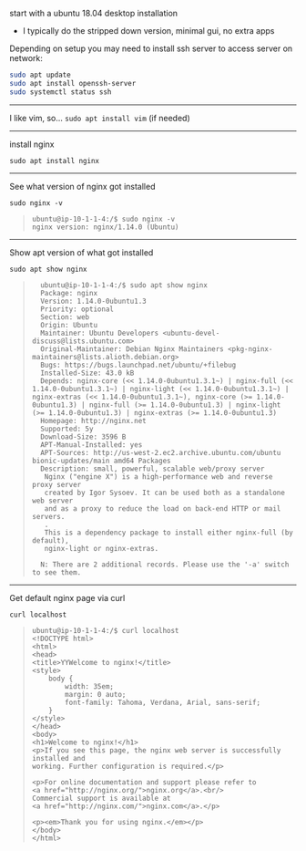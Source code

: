 start with a ubuntu 18.04 desktop installation
- I typically do the stripped down version, minimal gui, no extra apps


Depending on setup you may need to install ssh server to access server on network:

```bash
sudo apt update
sudo apt install openssh-server
sudo systemctl status ssh
```

---
I like vim, so... `sudo apt install vim` (if needed)

---
install nginx

`sudo apt install nginx`

---
See what version of nginx got installed

` sudo nginx -v `

>     ubuntu@ip-10-1-1-4:/$ sudo nginx -v
>     nginx version: nginx/1.14.0 (Ubuntu)

---
Show apt version of what got installed

` sudo apt show nginx `

>       ubuntu@ip-10-1-1-4:/$ sudo apt show nginx
>       Package: nginx
>       Version: 1.14.0-0ubuntu1.3
>       Priority: optional
>       Section: web
>       Origin: Ubuntu
>       Maintainer: Ubuntu Developers <ubuntu-devel-discuss@lists.ubuntu.com>
>       Original-Maintainer: Debian Nginx Maintainers <pkg-nginx-maintainers@lists.alioth.debian.org>
>       Bugs: https://bugs.launchpad.net/ubuntu/+filebug
>       Installed-Size: 43.0 kB
>       Depends: nginx-core (<< 1.14.0-0ubuntu1.3.1~) | nginx-full (<< 1.14.0-0ubuntu1.3.1~) | nginx-light (<< 1.14.0-0ubuntu1.3.1~) | nginx-extras (<< 1.14.0-0ubuntu1.3.1~), nginx-core (>= 1.14.0-0ubuntu1.3) | nginx-full (>= 1.14.0-0ubuntu1.3) | nginx-light (>= 1.14.0-0ubuntu1.3) | nginx-extras (>= 1.14.0-0ubuntu1.3)
>       Homepage: http://nginx.net
>       Supported: 5y
>       Download-Size: 3596 B
>       APT-Manual-Installed: yes
>       APT-Sources: http://us-west-2.ec2.archive.ubuntu.com/ubuntu bionic-updates/main amd64 Packages
>       Description: small, powerful, scalable web/proxy server
>        Nginx ("engine X") is a high-performance web and reverse proxy server
>        created by Igor Sysoev. It can be used both as a standalone web server
>        and as a proxy to reduce the load on back-end HTTP or mail servers.
>        .
>        This is a dependency package to install either nginx-full (by default),
>        nginx-light or nginx-extras.
>       
>       N: There are 2 additional records. Please use the '-a' switch to see them.


---

Get default nginx page via curl

`curl localhost`

>     ubuntu@ip-10-1-1-4:/$ curl localhost
>     <!DOCTYPE html>
>     <html>
>     <head>
>     <title>YYWelcome to nginx!</title>
>     <style>
>         body {
>             width: 35em;
>             margin: 0 auto;
>             font-family: Tahoma, Verdana, Arial, sans-serif;
>         }
>     </style>
>     </head>
>     <body>
>     <h1>Welcome to nginx!</h1>
>     <p>If you see this page, the nginx web server is successfully installed and
>     working. Further configuration is required.</p>
>     
>     <p>For online documentation and support please refer to
>     <a href="http://nginx.org/">nginx.org</a>.<br/>
>     Commercial support is available at
>     <a href="http://nginx.com/">nginx.com</a>.</p>
>     
>     <p><em>Thank you for using nginx.</em></p>
>     </body>
>     </html>


